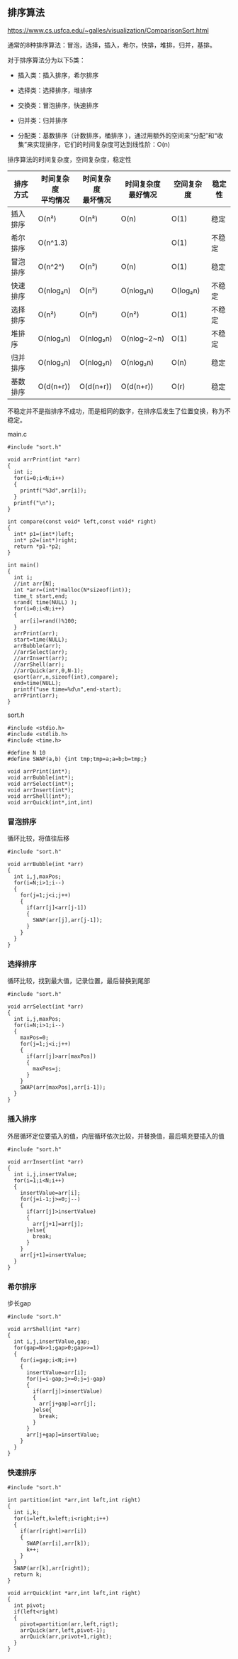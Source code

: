 ## 排序算法

https://www.cs.usfca.edu/~galles/visualization/ComparisonSort.html

通常的8种排序算法：冒泡，选择，插入，希尔，快排，堆排，归并，基排。

对于排序算法分为以下5类：

- 插入类：插入排序，希尔排序

- 选择类：选择排序，堆排序
- 交换类：冒泡排序，快速排序
- 归并类：归并排序
- 分配类：基数排序（计数排序，桶排序 ），通过用额外的空间来“分配”和“收集”来实现排序，它们的时间复杂度可达到线性阶：O(n)

排序算法的时间复杂度，空间复杂度，稳定性

| 排序方式 | 时间复杂度<br />平均情况 | 时间复杂度<br />最坏情况 | 时间复杂度<br />最好情况 | 空间复杂度 | 稳定性 |
| -------- | ------------------------ | ------------------------ | ------------------------ | ---------- | ------ |
| 插入排序 | O(n²)                    | O(n²)                    | O(n)                     | O(1)       | 稳定   |
| 希尔排序 | O(n^1.3)                 |                          |                          | O(1)       | 不稳定 |
| 冒泡排序 | O(n^2^)                  | O(n²)                    | O(n)                     | O(1)       | 稳定   |
| 快速排序 | O(nlog₂n)                | O(n²)                    | O(nlog₂n)                | O(log₂n)   | 不稳定 |
| 选择排序 | O(n²)                    | O(n²)                    | O(n²)                    | O(1)       | 不稳定 |
| 堆排序   | O(nlog₂n)                | O(nlog₂n)                | O(nlog~2~n)              | O(1)       | 不稳定 |
| 归并排序 | O(nlog₂n)                | O(nlog₂n)                | O(nlog₂n)                | O(n)       | 稳定   |
| 基数排序 | O(d(n+r))                | O(d(n+r))                | O(d(n+r))                | O(r)       | 稳定   |

不稳定并不是指排序不成功，而是相同的数字，在排序后发生了位置变换，称为不稳定。

main.c

```
#include "sort.h"

void arrPrint(int *arr)
{
  int i;
  for(i=0;i<N;i++)
  {
    printf("%3d",arr[i]);
  }
  printf("\n");
}

int compare(const void* left,const void* right)
{
  int* p1=(int*)left;
  int* p2=(int*)right;
  return *p1-*p2;
}

int main()
{
  int i;
  //int arr[N];
  int *arr=(int*)malloc(N*sizeof(int));
  time_t start,end;
  srand( time(NULL) );
  for(i=0;i<N;i++)
  {
    arr[i]=rand()%100;
  }
  arrPrint(arr);
  start=time(NULL);
  arrBubble(arr);
  //arrSelect(arr);
  //arrInsert(arr);
  //arrShell(arr);
  //arrQuick(arr,0,N-1);
  qsort(arr,n,sizeof(int),compare);
  end=time(NULL);
  printf("use time=%d\n",end-start);
  arrPrint(arr);
}
```

sort.h

```
#include <stdio.h>
#include <stdlib.h>
#include <time.h>

#define N 10
#define SWAP(a,b) {int tmp;tmp=a;a=b;b=tmp;}

void arrPrint(int*);
void arrBubble(int*);
void arrSelect(int*);
void arrInsert(int*);
void arrShell(int*);
void arrQuick(int*,int,int)
```

### 冒泡排序

循环比较，将值往后移

```
#include "sort.h"

void arrBubble(int *arr)
{
  int i,j,maxPos;
  for(i=N;i>1;i--)
  {
    for(j=1;j<i;j++)
    {
      if(arr[j]<arr[j-1])
      {
        SWAP(arr[j],arr[j-1]);
      }
    }
  }
}
```

### 选择排序

循环比较，找到最大值，记录位置，最后替换到尾部

```
#include "sort.h"

void arrSelect(int *arr)
{
  int i,j,maxPos;
  for(i=N;i>1;i--)
  {
    maxPos=0;
    for(j=1;j<i;j++)
    {
      if(arr[j]>arr[maxPos])
      {
        maxPos=j;
      }
    }
    SWAP(arr[maxPos],arr[i-1]);
  }
}
```

### 插入排序

外层循环定位要插入的值，内层循环依次比较，并替换值，最后填充要插入的值

```
#include "sort.h"

void arrInsert(int *arr)
{
  int i,j,insertValue;
  for(i=1;i<N;i++)
  {
    insertValue=arr[i];
    for(j=i-1;j>=0;j--)
    {
      if(arr[j]>insertValue)
      {
        arr[j+1]=arr[j];
      }else{
        break;
      }
    }
    arr[j+1]=insertValue;
  }
}
```

### 希尔排序

步长gap

```
#include "sort.h"

void arrShell(int *arr)
{
  int i,j,insertValue,gap;
  for(gap=N>>1;gap>0;gap>>=1)
  {
    for(i=gap;i<N;i++)
    {
      insertValue=arr[i];
      for(j=i-gap;j>=0;j=j-gap)
      {
        if(arr[j]>insertValue)
        {
          arr[j+gap]=arr[j];
        }else{
          break;
        }
      }
      arr[j+gap]=insertValue;
    }
  }
}
```

### 快速排序

```
#include "sort.h"

int partition(int *arr,int left,int right)
{
  int i,k;
  for(i=left,k=left;i<right;i++)
  {
    if(arr[right]>arr[i])
    {
      SWAP(arr[i],arr[k]);
      k++;
    }
  }
  SWAP(arr[k],arr[right]);
  return k;
}

void arrQuick(int *arr,int left,int right)
{
  int pivot;
  if(left<right)
  {
    pivot=partition(arr,left,rigt);
    arrQuick(arr,left,pivot-1);
    arrQuick(arr,privot+1,right);
  }
}
```















